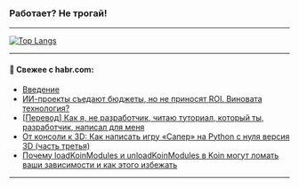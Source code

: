 ### Работает? Не трогай!

---
<!--
#### 🛠️ Technical stack:

![Java](https://img.shields.io/badge/Java-informational?logo=Oracle&style=flat&logoColor=white&color=FF4500)
![Kotlin](https://img.shields.io/badge/Kotlin-informational?logo=Kotlin&style=flat&logoColor=white&color=774D97)
![TS](https://img.shields.io/badge/TypeScript-informational?logo=typeScript&style=flat&logoColor=black&color=017acc)
![Python](https://img.shields.io/badge/Python-informational?logo=Python&style=flat&logoColor=black&color=ffdd54) <br>
![Spring](https://img.shields.io/badge/Spring-informational?logo=Spring&style=flat&logoColor=white&color=6DB33F) 
![SpringBoot](https://img.shields.io/badge/SpringBoot-informational?logo=SpringBoot&style=flat&logoColor=white&color=6DB33F)
![Nest](https://img.shields.io/badge/NestJS-informational?logo=NestJS&style=flat&logoColor=white&color=E0234E) 
![NodeJS](https://img.shields.io/badge/NodeJS-informational?logo=node.js&style=flat&logoColor=white&color=70A760)<br>
![PostgreSQL](https://img.shields.io/badge/PostgreSQL-informational?logo=PostgreSQL&style=flat&logoColor=white&color=DAA520)
![MongoDB](https://img.shields.io/badge/MongoDB-informational?logo=MongoDB&style=flat&logoColor=white&color=870000)
![Apache](https://img.shields.io/badge/Apache-informational?logo=apache&style=flat&logoColor=white&color=f74e28)

___ 
-->

<!--- #### 🛠️ : --->

[![Top Langs](https://github-readme-stats-82jvfl3w3-advtsettinggmailcoms-projects.vercel.app/api/top-langs/?username=zloylis&langs_count=10&hide_title=true&title_color=e6edf3&size_weight=0.5&count_weight=0.5&layout=compact&hide_progress=true&hide_border=true&theme=dracula&hide=css,makefile,cmake)](https://github.com/zloylis)

<!---


####  :octocat:&nbsp;&nbsp; Статистика:

![GitHub stats](https://github-readme-stats-u2qms2cxw-advtsettinggmailcoms-projects.vercel.app/api?username=zloylis&show_icons=true&hide_border=true&theme=dracula&title_color=e6edf3&include_all_commits=true&count_private=true&hide_rank=false&hide_title=true&rank_icon=github)
-->
---

#### 💬 Свежее с habr.com:

<!-- BLOG-POST-LIST:START -->
- [Введение](https://habr.com/ru/articles/951838/?utm_source=habrahabr&utm_medium=rss&utm_campaign=951838)
- [ИИ-проекты съедают бюджеты, но не приносят ROI. Виновата технология?](https://habr.com/ru/articles/951682/?utm_source=habrahabr&utm_medium=rss&utm_campaign=951682)
- [[Перевод] Как я, не разработчик, читаю туториал, который ты, разработчик, написал для меня](https://habr.com/ru/articles/951794/?utm_source=habrahabr&utm_medium=rss&utm_campaign=951794)
- [От консоли к 3D: Как написать игру «Сапер» на Python с нуля версия 3D &lpar;часть третья&rpar;](https://habr.com/ru/articles/951782/?utm_source=habrahabr&utm_medium=rss&utm_campaign=951782)
- [Почему loadKoinModules и unloadKoinModules в Koin могут ломать ваши зависимости и как этого избежать](https://habr.com/ru/articles/951778/?utm_source=habrahabr&utm_medium=rss&utm_campaign=951778)
<!-- BLOG-POST-LIST:END -->

---
